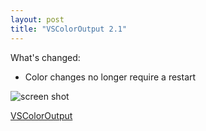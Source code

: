 ```yaml
---
layout: post  
title: "VSColorOutput 2.1"
---
```


What's changed:

- Color changes no longer require a restart

![screen shot](http://i.imgur.com/ESDQ17x.png?1)

[VSColorOutput](https://www.visualstudiogallery.msdn.microsoft.com/f4d9c2b5-d6d7-4543-a7a5-2d7ebabc2496)
